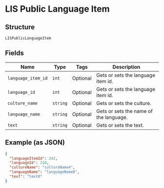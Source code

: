 
# LIS Public Language Item

## Structure

`LISPublicLanguageItem`

## Fields

| Name | Type | Tags | Description |
|  --- | --- | --- | --- |
| `language_item_id` | `int` | Optional | Gets or sets the language item id. |
| `language_id` | `int` | Optional | Gets or sets the language item id. |
| `culture_name` | `string` | Optional | Gets or sets the culture. |
| `language_name` | `string` | Optional | Gets or sets the name of the language. |
| `text` | `string` | Optional | Gets or sets the text. |

## Example (as JSON)

```json
{
  "languageItemId": 242,
  "languageId": 210,
  "cultureName": "cultureName4",
  "languageName": "languageName0",
  "text": "text0"
}
```


